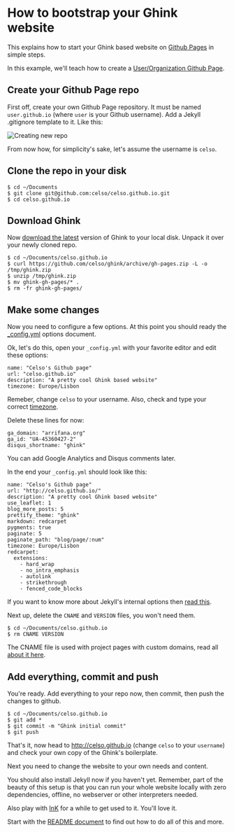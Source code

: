 How to bootstrap your Ghink website
===================================

This explains how to start your Ghink based website on [Github Pages][1] in simple steps.

In this example, we'll teach how to create a [User/Organization Github Page][3].


Create your Github Page repo
----------------------------

First off, create your own Github Page repository. It must be named `user.github.io` (where `user` is your Github username). Add a Jekyll .gitignore template to it. Like this:

![Creating new repo](https://raw.github.com/celso/ghink/gh-pages/assets/images/github_repo_create.png "Creating new repo")

From now how, for simplicity's sake, let's assume the username is `celso`.

Clone the repo in your disk
---------------------------

```
$ cd ~/Documents
$ git clone git@github.com:celso/celso.github.io.git
$ cd celso.github.io
```

Download Ghink
--------------

Now [download the latest][2] version of Ghink to your local disk. Unpack it over your newly cloned repo.

```
$ cd ~/Documents/celso.github.io
$ curl https://github.com/celso/ghink/archive/gh-pages.zip -L -o /tmp/ghink.zip
$ unzip /tmp/ghink.zip
$ mv ghink-gh-pages/* .
$ rm -fr ghink-gh-pages/
```

Make some changes
-----------------

Now you need to configure a few options. At this point you should ready the [_config.yml][4] options document.

Ok, let's do this, open your `_config.yml` with your favorite editor and edit these options:

```
name: "Celso's Github page"
url: "celso.github.io"
description: "A pretty cool Ghink based website"
timezone: Europe/Lisbon
```

Remeber, change `celso` to your username. Also, check and type your correct [timezone][6].

Delete these lines for now:

```
ga_domain: "arrifana.org"
ga_id: "UA-45360427-2"
disqus_shortname: "ghink"
```

You can add Google Analytics and Disqus comments later.

In the end your `_config.yml` should look like this:

```
name: "Celso's Github page"
url: "http://celso.github.io/"
description: "A pretty cool Ghink based website"
use_leaflet: 1
blog_more_posts: 5
prettify_theme: "ghink"
markdown: redcarpet
pygments: true
paginate: 5
paginate_path: "blog/page/:num"
timezone: Europe/Lisbon
redcarpet:
  extensions:
    - hard_wrap
    - no_intra_emphasis
    - autolink
    - strikethrough
    - fenced_code_blocks
```

If you want to know more about Jekyll's internal options then [read this][5].

Next up, delete the `CNAME` and `VERSION` files, you won't need them.

```
$ cd ~/Documents/celso.github.io
$ rm CNAME VERSION
```

The CNAME file is used with project pages with custom domains, read all [about it here][7].

Add everything, commit and push
-------------------------------

You're ready. Add everything to your repo now, then commit, then push the changes to github.

```
$ cd ~/Documents/celso.github.io
$ git add *
$ git commit -m "Ghink initial commit"
$ git push
```

That's it, now head to http://celso.github.io (change `celso` to your `username`) and check your own copy of the Ghink's boilerplate.

Next you need to change the website to your own needs and content.

You should also install Jekyll now if you haven't yet. Remember, part of the beauty of this setup is that you can run your whole website locally with zero dependencies, offline, no webserver or other interpreters needed.

Also play with [InK][9] for a while to get used to it. You'll love it.

Start with the [README document][8] to find out how to do all of this and more.

 [1]: 	http://pages.github.com
 [2]:	https://github.com/celso/ghink/archive/gh-pages.zip
 [3]:	https://help.github.com/articles/user-organization-and-project-pages
 [4]:	https://github.com/celso/ghink/blob/gh-pages/CONFIG.md
 [5]:	http://jekyllrb.com/docs/configuration/
 [6]:	http://en.wikipedia.org/wiki/List_of_tz_database_time_zones
 [7]:	https://help.github.com/articles/setting-up-a-custom-domain-with-pages
 [8]:	https://github.com/celso/ghink/blob/gh-pages/README.md
 [9]:	http://ink.sapo.pt/
